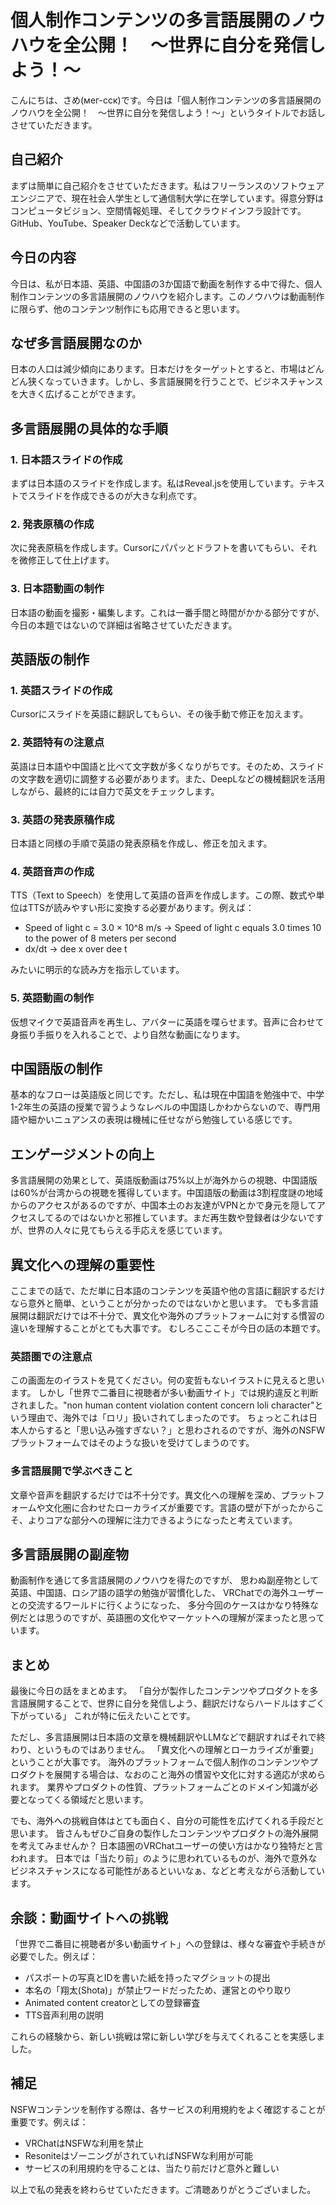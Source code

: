# 個人制作コンテンツの多言語展開のノウハウを全公開！　〜世界に自分を発信しよう！〜

こんにちは、さめ(мег-сск)です。今日は「個人制作コンテンツの多言語展開のノウハウを全公開！　〜世界に自分を発信しよう！〜」というタイトルでお話しさせていただきます。

## 自己紹介

まずは簡単に自己紹介をさせていただきます。私はフリーランスのソフトウェアエンジニアで、現在社会人学生として通信制大学に在学しています。得意分野はコンピュータビジョン、空間情報処理、そしてクラウドインフラ設計です。GitHub、YouTube、Speaker Deckなどで活動しています。

## 今日の内容

今日は、私が日本語、英語、中国語の3か国語で動画を制作する中で得た、個人制作コンテンツの多言語展開のノウハウを紹介します。このノウハウは動画制作に限らず、他のコンテンツ制作にも応用できると思います。

## なぜ多言語展開なのか

日本の人口は減少傾向にあります。日本だけをターゲットとすると、市場はどんどん狭くなっていきます。しかし、多言語展開を行うことで、ビジネスチャンスを大きく広げることができます。

## 多言語展開の具体的な手順

### 1. 日本語スライドの作成

まずは日本語のスライドを作成します。私はReveal.jsを使用しています。テキストでスライドを作成できるのが大きな利点です。

### 2. 発表原稿の作成

次に発表原稿を作成します。Cursorにパパッとドラフトを書いてもらい、それを微修正して仕上げます。

### 3. 日本語動画の制作

日本語の動画を撮影・編集します。これは一番手間と時間がかかる部分ですが、今日の本題ではないので詳細は省略させていただきます。

## 英語版の制作

### 1. 英語スライドの作成

Cursorにスライドを英語に翻訳してもらい、その後手動で修正を加えます。

### 2. 英語特有の注意点

英語は日本語や中国語と比べて文字数が多くなりがちです。そのため、スライドの文字数を適切に調整する必要があります。また、DeepLなどの機械翻訳を活用しながら、最終的には自力で英文をチェックします。

### 3. 英語の発表原稿作成

日本語と同様の手順で英語の発表原稿を作成し、修正を加えます。

### 4. 英語音声の作成

TTS（Text to Speech）を使用して英語の音声を作成します。この際、数式や単位はTTSが読みやすい形に変換する必要があります。例えば：

- Speed of light c = 3.0 × 10^8 m/s → Speed of light c equals 3.0 times 10 to the power of 8 meters per second
- dx/dt → dee x over dee t

みたいに明示的な読み方を指示しています。

### 5. 英語動画の制作

仮想マイクで英語音声を再生し、アバターに英語を喋らせます。音声に合わせて身振り手振りを入れることで、より自然な動画になります。

## 中国語版の制作

基本的なフローは英語版と同じです。ただし、私は現在中国語を勉強中で、中学1-2年生の英語の授業で習うようなレベルの中国語しかわからないので、専門用語や細かいニュアンスの表現は機械に任せながら勉強している感じです。

## エンゲージメントの向上

多言語展開の効果として、英語版動画は75%以上が海外からの視聴、中国語版は60%が台湾からの視聴を獲得しています。中国語版の動画は3割程度謎の地域からのアクセスがあるのですが、中国本土のお友達がVPNとかで身元を隠してアクセスしてるのではないかと邪推しています。まだ再生数や登録者は少ないですが、世界の人々に見てもらえる手応えを感じています。

## 異文化への理解の重要性

ここまでの話で、ただ単に日本語のコンテンツを英語や他の言語に翻訳するだけなら意外と簡単、ということが分かったのではないかと思います。
でも多言語展開は翻訳だけでは不十分で、異文化や海外のプラットフォームに対する慣習の違いを理解することがとても大事です。
むしろこここそが今日の話の本題です。

### 英語圏での注意点

この画面左のイラストを見てください。何の変哲もないイラストに見えると思います。
しかし「世界で二番目に視聴者が多い動画サイト」では規約違反と判断されました。"non human content violation content concern loli character"という理由で、海外では「ロリ」扱いされてしまったのです。
ちょっとこれは日本人からすると「思い込み強すぎない？」と思わされるのですが、海外のNSFWプラットフォームではそのような扱いを受けてしまうのです。

### 多言語展開で学ぶべきこと

文章や音声を翻訳するだけでは不十分です。異文化への理解を深め、プラットフォームや文化圏に合わせたローカライズが重要です。言語の壁が下がったからこそ、よりコアな部分への理解に注力できるようになったと考えています。

## 多言語展開の副産物

動画制作を通じて多言語展開のノウハウを得たのですが、
思わぬ副産物として英語、中国語、ロシア語の語学の勉強が習慣化した、
VRChatでの海外ユーザーとの交流するワールドに行くようになった、
多分今回のケースはかなり特殊な例だとは思うのですが、英語圏の文化やマーケットへの理解が深まったと思っています。

## まとめ

最後に今日の話をまとめます。
「自分が製作したコンテンツやプロダクトを多言語展開することで、世界に自分を発信しよう、翻訳だけならハードルはすごく下がっている」
これが特に伝えたいことです。

ただし、多言語展開は日本語の文章を機械翻訳やLLMなどで翻訳すればそれで終わり、というものではありません。
「異文化への理解とローカライズが重要」
ということが大事です。
海外のプラットフォームで個人制作のコンテンツやプロダクトを展開する場合は、なおのこと海外の慣習や文化に対する適応が求められます。
業界やプロダクトの性質、プラットフォームごとのドメイン知識が必要となってくる領域だと思います。

でも、海外への挑戦自体はとても面白く、自分の可能性を広げてくれる手段だと思います。
皆さんもぜひご自身の製作したコンテンツやプロダクトの海外展開を考えてみませんか？
日本語圏のVRChatユーザーの使い方はかなり独特だと言われます。
日本では「当たり前」のように思われているものが、海外で意外なビジネスチャンスになる可能性があるといいなぁ、などと考えながら活動しています。

## 余談：動画サイトへの挑戦

「世界で二番目に視聴者が多い動画サイト」への登録は、様々な審査や手続きが必要でした。例えば：
- パスポートの写真とIDを書いた紙を持ったマグショットの提出
- 本名の「翔太(Shota)」が禁止ワードだったため、運営とのやり取り
- Animated content creatorとしての登録審査
- TTS音声利用の説明

これらの経験から、新しい挑戦は常に新しい学びを与えてくれることを実感しました。

## 補足

NSFWコンテンツを制作する際は、各サービスの利用規約をよく確認することが重要です。例えば：
- VRChatはNSFWな利用を禁止
- ResoniteはゾーニングがされていればNSFWな利用が可能
- サービスの利用規約を守ることは、当たり前だけど意外と難しい

以上で私の発表を終わらせていただきます。ご清聴ありがとうございました。
